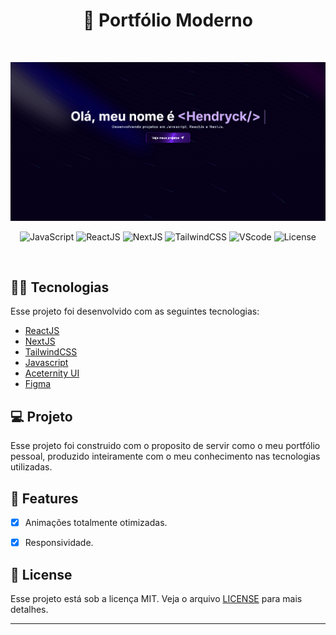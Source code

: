 <div align="center">
  <h1> 📜 Portfólio Moderno </h1>
</div>
<br/>
<p align="center">
  <img src="public/home-modern.png" alt="Home do site" border="0"/>
</p>

<p align="center">
  <img src="https://img.shields.io/badge/JavaScript-F7DF1E?style=for-the-badge&logo=javascript&logoColor=black" alt="JavaScript"/>

  <img src="https://img.shields.io/badge/React-20232A?style=for-the-badge&logo=react&logoColor=61DAFB" alt="ReactJS"/>

  <img src="https://img.shields.io/badge/Next-black?style=for-the-badge&logo=next.js&logoColor=white" alt="NextJS"/>
  
  <img src="https://img.shields.io/badge/tailwindcss-%2338B2AC.svg?style=for-the-badge&logo=tailwind-css&logoColor=white" alt="TailwindCSS"/>

  <img src="https://img.shields.io/badge/Visual%20Studio%20Code-%23323330.svg?style=for-the-badge&logo=visual-studio-code&logoColor=blue" alt="VScode"/>

  <img height=28 src="https://img.shields.io/badge/license-MIT-blue" alt="License">

</p>

<br>

## 🧑‍💻 Tecnologias

Esse projeto foi desenvolvido com as seguintes tecnologias:

- [ReactJS](https://react.dev)
- [NextJS](https://nextjs.org)
- [TailwindCSS](https://tailwindcss.com)
- [Javascript](https://developer.mozilla.org/pt-BR/docs/Web/JavaScript)
- [Aceternity UI](https://ui.aceternity.com)
- [Figma](http://figma.com/)

## 💻 Projeto

Esse projeto foi construido com o proposito de servir como o meu portfólio pessoal, produzido inteiramente com o meu conhecimento nas tecnologias utilizadas.

## 🌟 Features

- [x] Animações totalmente otimizadas.

- [x] Responsividade.

## 📝 License

Esse projeto está sob a licença MIT. Veja o arquivo [LICENSE](LICENSE.md) para mais detalhes.

---